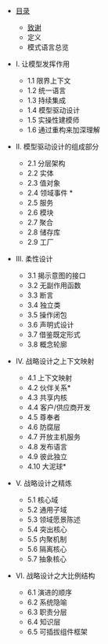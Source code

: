 

* [目录](README.md)

	* [致谢](cn_0.1_acknowledgement.md)  
	* 定义  
	* 模式语言总览  

* I. 让模型发挥作用   

	* 1.1 限界上下文   
	* 1.2 统一语言   
	* 1.3 持续集成   
	* 1.4 模型驱动设计   
	* 1.5 实操性建模师   
	* 1.6 通过重构来加深理解   

* II. 模型驱动设计的组成部分  

	* 2.1 分层架构  
	* 2.2 实体   
	* 2.3 值对象   
	* 2.4 领域事件 *  
	* 2.5 服务  
	* 2.6 模块  
	* 2.7 聚合  
	* 2.8 储存库  
	* 2.9 工厂  

* III. 柔性设计  

	* 3.1 揭示意图的接口  
	* 3.2 无副作用函数  
	* 3.3 断言  
	* 3.4 独立类  
	* 3.5 操作闭包  
	* 3.6 声明式设计  
	* 3.7 借鉴既定形式  
	* 3.8 概念轮廓  

* IV. 战略设计之上下文映射   

	* 4.1 上下文映射  
	* 4.2 伙伴关系*  
	* 4.3 共享内核  
	* 4.4 客户/供应商开发  
	* 4.5 尊奉者   
	* 4.6 防腐层   
	* 4.7 开放主机服务   
	* 4.8 发布语言  
	* 4.9 彼此独立  
	* 4.10 大泥球*  

* V. 战略设计之精炼   

	* 5.1 核心域
	* 5.2 通用子域  
	* 5.3 领域愿景陈述  
	* 5.4 突出核心   
	* 5.5 内聚机制   
	* 5.6 隔离核心  
	* 5.7 抽象核心  

* VI. 战略设计之大比例结构   

	* 6.1 演进的顺序  
	* 6.2 系统隐喻  
	* 6.3 职责分层  
	* 6.4 知识层  
	* 6.5 可插拔组件框架  
